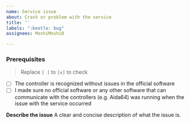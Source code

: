 ```yaml
---
name: Service issue
about: Crash or problem with the service
title: ''
labels: ":beetle: bug"
assignees: MoshiMoshi0

---
```


### Prerequisites

> Replace `[ ]` to `[x]` to check

* [ ] The controller is recognized without issues in the official software
* [ ] I made sure no official software or any other software that can communicate with the controllers (e.g. Aida64) was running when the issue with the service occurred

**Describe the issue**
A clear and concise description of what the issue is.

